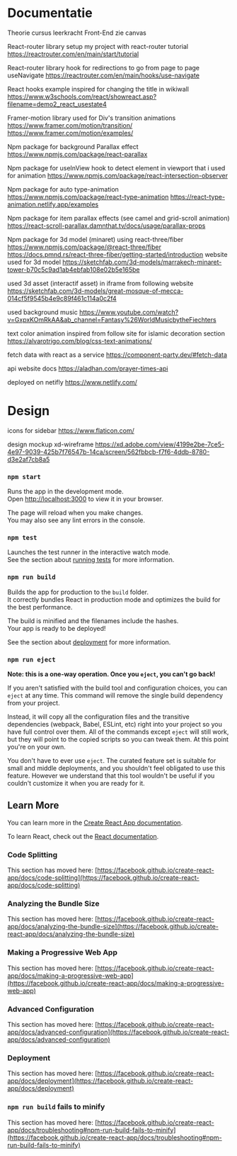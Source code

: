 # Documentatie

Theorie cursus leerkracht Front-End 
zie canvas

React-router library setup my project with react-router tutorial
https://reactrouter.com/en/main/start/tutorial

React-router library hook for redirections to go from page to page useNavigate
https://reactrouter.com/en/main/hooks/use-navigate 

React hooks example inspired for changing the title in wikiwall 
https://www.w3schools.com/react/showreact.asp?filename=demo2_react_usestate4

Framer-motion library used for Div's transition animations
https://www.framer.com/motion/transition/
https://www.framer.com/motion/examples/

Npm package for background Parallax effect  
https://www.npmjs.com/package/react-parallax

Npm package for useInView hook to detect element in viewport that i used for animation
https://www.npmjs.com/package/react-intersection-observer

Npm package for auto type-animation 
https://www.npmjs.com/package/react-type-animation
https://react-type-animation.netlify.app/examples

Npm package for item parallax effects (see camel and grid-scroll animation)
https://react-scroll-parallax.damnthat.tv/docs/usage/parallax-props

Npm package for 3d model (minaret) using react-three/fiber
https://www.npmjs.com/package/@react-three/fiber
https://docs.pmnd.rs/react-three-fiber/getting-started/introduction
website used for 3d model
https://sketchfab.com/3d-models/marrakech-minaret-tower-b70c5c9ad1ab4ebfab108e02b5e165be

used 3d asset (interactif asset) in iframe from following website
https://sketchfab.com/3d-models/great-mosque-of-mecca-014cf5f9545b4e9c89f461c114a0c2f4

used background music 
https://www.youtube.com/watch?v=GxpxKOmRkAA&ab_channel=Fantasy%26WorldMusicbytheFiechters

text color animation inspired from follow site for islamic decoration section 
https://alvarotrigo.com/blog/css-text-animations/

fetch data with react as a service 
https://component-party.dev/#fetch-data

api website docs
https://aladhan.com/prayer-times-api

deployed on netifly
https://www.netlify.com/

# Design
 
icons for sidebar
https://www.flaticon.com/

design mockup xd-wireframe
https://xd.adobe.com/view/4199e2be-7ce5-4e97-9039-425b7f76547b-14ca/screen/562fbbcb-f7f6-4ddb-8780-d3e2af7cb8a5



### `npm start`

Runs the app in the development mode.\
Open [http://localhost:3000](http://localhost:3000) to view it in your browser.

The page will reload when you make changes.\
You may also see any lint errors in the console.

### `npm test`

Launches the test runner in the interactive watch mode.\
See the section about [running tests](https://facebook.github.io/create-react-app/docs/running-tests) for more information.

### `npm run build`

Builds the app for production to the `build` folder.\
It correctly bundles React in production mode and optimizes the build for the best performance.

The build is minified and the filenames include the hashes.\
Your app is ready to be deployed!

See the section about [deployment](https://facebook.github.io/create-react-app/docs/deployment) for more information.

### `npm run eject`

**Note: this is a one-way operation. Once you `eject`, you can't go back!**

If you aren't satisfied with the build tool and configuration choices, you can `eject` at any time. This command will remove the single build dependency from your project.

Instead, it will copy all the configuration files and the transitive dependencies (webpack, Babel, ESLint, etc) right into your project so you have full control over them. All of the commands except `eject` will still work, but they will point to the copied scripts so you can tweak them. At this point you're on your own.

You don't have to ever use `eject`. The curated feature set is suitable for small and middle deployments, and you shouldn't feel obligated to use this feature. However we understand that this tool wouldn't be useful if you couldn't customize it when you are ready for it.

## Learn More

You can learn more in the [Create React App documentation](https://facebook.github.io/create-react-app/docs/getting-started).

To learn React, check out the [React documentation](https://reactjs.org/).

### Code Splitting

This section has moved here: [https://facebook.github.io/create-react-app/docs/code-splitting](https://facebook.github.io/create-react-app/docs/code-splitting)

### Analyzing the Bundle Size

This section has moved here: [https://facebook.github.io/create-react-app/docs/analyzing-the-bundle-size](https://facebook.github.io/create-react-app/docs/analyzing-the-bundle-size)

### Making a Progressive Web App

This section has moved here: [https://facebook.github.io/create-react-app/docs/making-a-progressive-web-app](https://facebook.github.io/create-react-app/docs/making-a-progressive-web-app)

### Advanced Configuration

This section has moved here: [https://facebook.github.io/create-react-app/docs/advanced-configuration](https://facebook.github.io/create-react-app/docs/advanced-configuration)

### Deployment

This section has moved here: [https://facebook.github.io/create-react-app/docs/deployment](https://facebook.github.io/create-react-app/docs/deployment)

### `npm run build` fails to minify

This section has moved here: [https://facebook.github.io/create-react-app/docs/troubleshooting#npm-run-build-fails-to-minify](https://facebook.github.io/create-react-app/docs/troubleshooting#npm-run-build-fails-to-minify)
